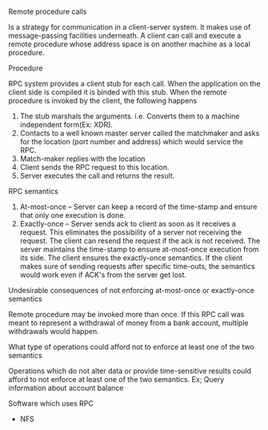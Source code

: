 Remote procedure calls

Is a strategy for communication in a client-server system. It makes use
of message-passing facilities underneath. A client can call and execute
a remote procedure whose address space is on another machine as a local
procedure.

Procedure

RPC system provides a client stub for each call. When the application on
the client side is compiled it is binded with this stub. When the remote
procedure is invoked by the client, the following happens

1.  The stub marshals the arguments. i.e. Converts them to a machine
    independent form(Ex: XDR).
2.  Contacts to a well known master server called the matchmaker and
    asks for the location (port number and address) which would service
    the RPC.
3.  Match-maker replies with the location
4.  Client sends the RPC request to this location.
5.  Server executes the call and returns the result.

RPC semantics

1.  At-most-once – Server can keep a record of the time-stamp and ensure
    that only one execution is done.
2.  Exactly-once – Server sends ack to client as soon as it receives a
    request. This eliminates the possibility of a server not receiving
    the request. The client can resend the request if the ack is not
    received. The server maintains the time-stamp to ensure at-most-once
    execution from its side. The client ensures the exactly-once
    semantics. If the client makes sure of sending requests after
    specific time-outs, the semantics would work even if ACK's from the
    server get lost.

Undesirable consequences of not enforcing at-most-once or exactly-once
semantics

Remote procedure may be invoked more than once. If this RPC call was
meant to represent a withdrawal of money from a bank account, multiple
withdrawals would happen.

What type of operations could afford not to enforce at least one of the
two semantics

Operations which do not alter data or provide time-sensitive results
could afford to not enforce at least one of the two semantics. Ex; Query
information about account balance

Software which uses RPC

-   NFS
